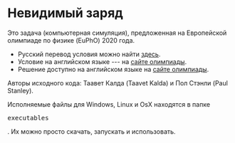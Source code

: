 # Невидимый заряд

Это задача (компьютерная симуляция), предложенная на Европейской олимпиаде по физике (EuPhO) 2020 года.
* Русский перевод условия можно найти [здесь](https://pho.rs/p/1309).
* Условие на английском языке --- на [сайте олимпиады](https://eupho.ee/wp-content/uploads/2020/07/EuPhO20_experiment-1.pdf).
* Решение доступно на английском языке на [сайте олимпиады](https://eupho.ee/wp-content/uploads/2020/07/EuPhO20_experiment_Solutions.pdf).

Авторы исходного кода: Таавет Калда (Taavet Kalda) и Пол Стэнли (Paul Stanley).

Исполняемые файлы для Windows, Linux и OsX находятся в папке <pre>executables</pre>. Их можно просто скачать, запускать и использовать. 